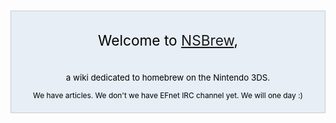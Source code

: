 <div style="background-color:#e7eef6; border: 1px solid #ccc; color:#000; margin-top: 15px; margin-bottom: 10px; padding: 8px; text-align:center;">

<div style="font-size: 162%; border: none; margin: 0; padding:.1em;">

Welcome to [NSBrew](NSBrew:About "wikilink"),

</div>

<div style="font-size: 95%">

a wiki dedicated to homebrew on the Nintendo 3DS.

</div>

<div style="font-size:85%;">

We have [](Special:Statistics "wikilink") articles. We don't we have
EFnet IRC channel yet. We will one day :)

</div>

</div>
